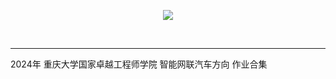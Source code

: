 
<center>

[![](https://english.cqu.edu.cn/img/logo.png)](https://eie.cqu.edu.cn/)

</center>

<br>

---

2024年 重庆大学国家卓越工程师学院 智能网联汽车方向 作业合集
